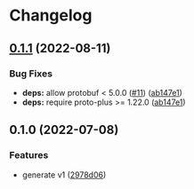 # Changelog

## [0.1.1](https://github.com/googleapis/python-gke-backup/compare/v0.1.0...v0.1.1) (2022-08-11)


### Bug Fixes

* **deps:** allow protobuf < 5.0.0 ([#11](https://github.com/googleapis/python-gke-backup/issues/11)) ([ab147e1](https://github.com/googleapis/python-gke-backup/commit/ab147e13c065681719efdeb2ef5cba3ffdee4ca2))
* **deps:** require proto-plus >= 1.22.0 ([ab147e1](https://github.com/googleapis/python-gke-backup/commit/ab147e13c065681719efdeb2ef5cba3ffdee4ca2))

## 0.1.0 (2022-07-08)


### Features

* generate v1 ([2978d06](https://github.com/googleapis/python-gke-backup/commit/2978d068619e9f5fe7599c32464ab9cc7be728f1))
